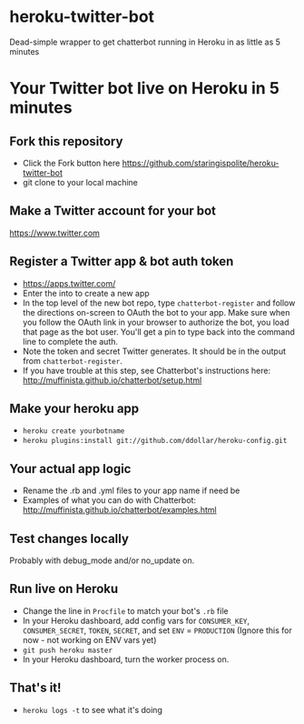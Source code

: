 # heroku-twitter-bot
Dead-simple wrapper to get chatterbot running in Heroku in as little as 5 minutes

# Your Twitter bot live on Heroku in 5 minutes
## Fork this repository
* Click the Fork button here https://github.com/staringispolite/heroku-twitter-bot
* git clone to your local machine

## Make a Twitter account for your bot
https://www.twitter.com

## Register a Twitter app & bot auth token
* https://apps.twitter.com/
* Enter the into to create a new app
* In the top level of the new bot repo, type `chatterbot-register` and follow the directions on-screen to OAuth the bot to your app. Make sure when you follow the OAuth link in your browser to authorize the bot, you load that page as the bot user. You'll get a pin to type back into the command line to complete the auth.
* Note the token and secret Twitter generates. It should be in the output from `chatterbot-register`.
* If you have trouble at this step, see Chatterbot's instructions here: http://muffinista.github.io/chatterbot/setup.html

## Make your heroku app
* `heroku create yourbotname`
* `heroku plugins:install git://github.com/ddollar/heroku-config.git`

## Your actual app logic
* Rename the .rb and .yml files to your app name if need be
* Examples of what you can do with Chatterbot: http://muffinista.github.io/chatterbot/examples.html

## Test changes locally
Probably with debug_mode and/or no_update on.

## Run live on Heroku
* Change the line in `Procfile` to match your bot's `.rb` file
* In your Heroku dashboard, add config vars for `CONSUMER_KEY`, `CONSUMER_SECRET`, `TOKEN`, `SECRET`, and set `ENV` = `PRODUCTION` (Ignore this for now - not working on ENV vars yet)
* `git push heroku master`
* In your Heroku dashboard, turn the worker process on.

## That's it!
* `heroku logs -t` to see what it's doing
